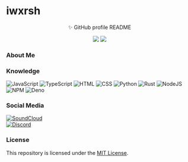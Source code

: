 # iwxrsh

<div align="center">
  <p>✨ GitHub profile README</p>
  <img src="https://komarev.com/ghpvc/?username=iwxrsh&color=dc143c&style=flat-square" />
  <img src="https://img.shields.io/github/license/iwxrsh/iwxrsh.svg?style=flat-square" />
</div>

### About Me

### Knowledge
![JavaScript]()
![TypeScript]()
![HTML](https://img.shields.io/badge/HTML-239120?style=for-the-badge&logo=html5&logoColor=white)
![CSS](https://img.shields.io/badge/CSS-239120?&style=for-the-badge&logo=css3&logoColor=white)
![Python](https://img.shields.io/badge/Python-3776AB?style=for-the-badge&logo=python&logoColor=white)
![Rust](https://img.shields.io/badge/Rust-black?style=for-the-badge&logo=rust&logoColor=#E57324)
![NodeJS](https://img.shields.io/badge/Node.js-339933?style=for-the-badge&logo=nodedotjs&logoColor=white)
![NPM](https://img.shields.io/badge/npm-CB3837?style=for-the-badge&logo=npm&logoColor=white)
![Deno](https://img.shields.io/badge/Deno.JS-464647?style=for-the-badge&logo=deno&logoColor=white)

### Social Media
[![SoundCloud](https://img.shields.io/badge/SoundCloud-FF3300?style=for-the-badge&logo=soundcloud&logoColor=white)](https://soundcloud.com/iwxrsh)\
[![Discord](https://img.shields.io/badge/Discord-7289DA?style=for-the-badge&logo=discord&logoColor=white)](https://discordapp.com/users/870312139976507392)

### License
This repository is licensed under the [MIT License](./LICENSE).